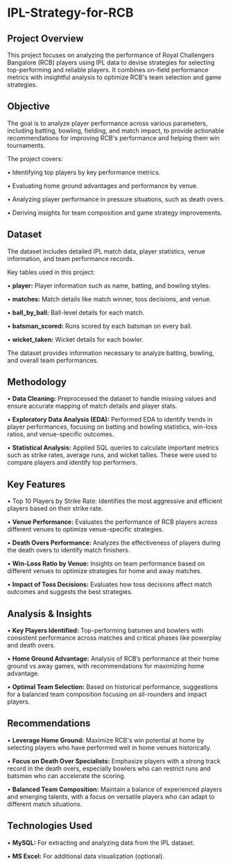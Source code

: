 # IPL-Strategy-for-RCB


## Project Overview

This project focuses on analyzing the performance of Royal Challengers Bangalore (RCB) players using IPL data to devise strategies for selecting top-performing and reliable players. It combines on-field performance metrics with insightful analysis to optimize RCB's team selection and game strategies.

## Objective

The goal is to analyze player performance across various parameters, including batting, bowling, fielding, and match impact, to provide actionable recommendations for improving RCB's performance and helping them win tournaments. 

The project covers:

• Identifying top players by key performance metrics.

• Evaluating home ground advantages and performance by venue.

• Analyzing player performance in pressure situations, such as death overs.

• Deriving insights for team composition and game strategy improvements.

## Dataset

The dataset includes detailed IPL match data, player statistics, venue information, and team performance records.

Key tables used in this project:

• **player:** Player information such as name, batting, and bowling styles.

• **matches:** Match details like match winner, toss decisions, and venue.

• **ball_by_ball:** Ball-level details for each match.

• **batsman_scored:** Runs scored by each batsman on every ball.

• **wicket_taken:** Wicket details for each bowler.

The dataset provides information necessary to analyze batting, bowling, and overall team performances.

## Methodology

• **Data Cleaning:** Preprocessed the dataset to handle missing values and ensure accurate mapping of match details and player stats.

• **Exploratory Data Analysis (EDA):** Performed EDA to identify trends in player performances, focusing on batting and bowling statistics, win-loss ratios, and venue-specific outcomes.

• **Statistical Analysis:** Applied SQL queries to calculate important metrics such as strike rates, average runs, and wicket tallies. These were used to compare players and identify top performers.

## Key Features

• Top 10 Players by Strike Rate: Identifies the most aggressive and efficient players based on their strike rate.

• **Venue Performance:** Evaluates the performance of RCB players across different venues to optimize venue-specific strategies.

• **Death Overs Performance:** Analyzes the effectiveness of players during the death overs to identify match finishers.

• **Win-Loss Ratio by Venue:** Insights on team performance based on different venues to optimize strategies for home and away matches.

• **Impact of Toss Decisions:** Evaluates how toss decisions affect match outcomes and suggests the best strategies.

## Analysis & Insights

• **Key Players Identified:** Top-performing batsmen and bowlers with consistent performance across matches and critical phases like powerplay and death overs.

• **Home Ground Advantage:** Analysis of RCB’s performance at their home ground vs away games, with recommendations for maximizing home advantage.

• **Optimal Team Selection:** Based on historical performance, suggestions for a balanced team composition focusing on all-rounders and impact players.

## Recommendations

• **Leverage Home Ground:** Maximize RCB's win potential at home by selecting players who have performed well in home venues historically.

• **Focus on Death Over Specialists:** Emphasize players with a strong track record in the death overs, especially bowlers who can restrict runs and batsmen who can accelerate the scoring.

• **Balanced Team Composition:** Maintain a balance of experienced players and emerging talents, with a focus on versatile players who can adapt to different match situations.

## Technologies Used

• **MySQL:** For extracting and analyzing data from the IPL dataset.

• **MS Excel:** For additional data visualization (optional).

